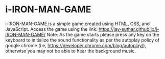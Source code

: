 # i-IRON-MAN-GAME
i-IRON-MAN-GAME is a simple game created using HTML, CSS, and JavaScript.
Access the game using the link: https://jay-suthar.github.io/i-IRON-MAN-GAME/
Note: As the game starts please press any key on the keyboard to initialize the sound functionality as per the autoplay policy of google chrome (i.e, https://developer.chrome.com/blog/autoplay/), otherwise you may not be able to hear the background music.
